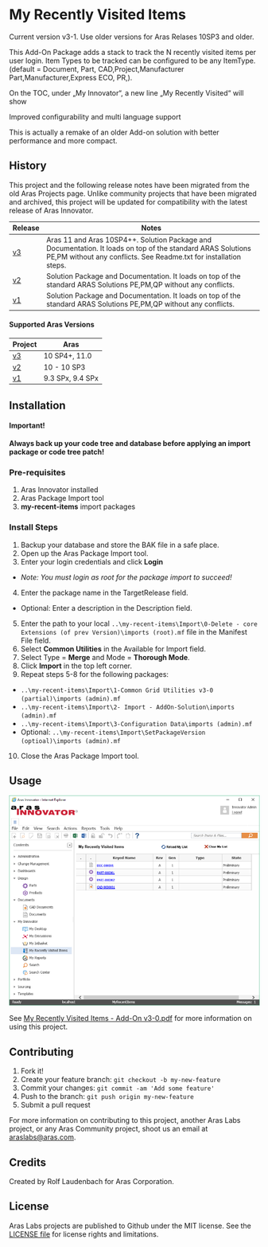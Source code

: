 # My Recently Visited Items

Current version v3-1. Use older versions for Aras Relases 10SP3 and older.

This Add-On Package adds a stack to track the N recently visited items per user login. Item Types to be tracked can be configured to be any ItemType. (default = Document, Part, CAD,Project,Manufacturer Part,Manufacturer,Express ECO, PR,).

On the TOC, under „My Innovator“, a new line „My Recently Visited“ will show

Improved configurability and multi language support

This is actually a remake of an older Add-on solution with better performance and more compact.

## History

This project and the following release notes have been migrated from the old Aras Projects page. Unlike community projects that have been migrated and archived, this project will be updated for compatibility with the latest release of Aras Innovator.

Release | Notes
--------|--------
[v3](https://github.com/ArasLabs/my-recent-items/releases/tag/v3) | Aras 11 and Aras 10SP4++. Solution Package and Documentation. It loads on top of the standard ARAS Solutions PE,PM without any conflicts. See Readme.txt for installation steps.
[v2](https://github.com/ArasLabs/my-recent-items/releases/tag/v2) | Solution Package and Documentation. It loads on top of the standard ARAS Solutions PE,PM,QP without any conflicts.
[v1](https://github.com/ArasLabs/my-recent-items/releases/tag/v1) | Solution Package and Documentation. It loads on top of the standard ARAS Solutions PE,PM,QP without any conflicts.

#### Supported Aras Versions

Project | Aras
--------|------
[v3](https://github.com/ArasLabs/my-recent-items/releases/tag/v3) | 10 SP4+, 11.0
[v2](https://github.com/ArasLabs/my-recent-items/releases/tag/v2) | 10 - 10 SP3
[v1](https://github.com/ArasLabs/my-recent-items/releases/tag/v1) | 9.3 SPx, 9.4 SPx

## Installation

#### Important!
**Always back up your code tree and database before applying an import package or code tree patch!**

### Pre-requisites

1. Aras Innovator installed
2. Aras Package Import tool
3. **my-recent-items** import packages

### Install Steps

1. Backup your database and store the BAK file in a safe place.
2. Open up the Aras Package Import tool.
3. Enter your login credentials and click **Login**
  * _Note: You must login as root for the package import to succeed!_
4. Enter the package name in the TargetRelease field.
  * Optional: Enter a description in the Description field.
5. Enter the path to your local `..\my-recent-items\Import\0-Delete - core Extensions (of prev Version)\imports (root).mf` file in the Manifest File field.
6. Select **Common Utilities** in the Available for Import field.
7. Select Type = **Merge** and Mode = **Thorough Mode**.
8. Click **Import** in the top left corner.
9. Repeat steps 5-8 for the following packages:
  * `..\my-recent-items\Import\1-Common Grid Utilities v3-0 (partial)\imports (admin).mf`
  * `..\my-recent-items\Import\2- Import - AddOn-Solution\imports (admin).mf`
  * `..\my-recent-items\Import\3-Configuration Data\imports (admin).mf`
  * Optional: `..\my-recent-items\Import\SetPackageVersion (optioal)\imports (admin).mf`
10. Close the Aras Package Import tool.

## Usage

![Screenshot](Screenshots/screenshot.PNG)

See [My Recently Visited Items  - Add-On v3-0.pdf](./Documentation/My%20Recently%20Visited%20Items%20%20-%20Add-On%20v3-0.pdf) for more information on using this project.

## Contributing

1. Fork it!
2. Create your feature branch: `git checkout -b my-new-feature`
3. Commit your changes: `git commit -am 'Add some feature'`
4. Push to the branch: `git push origin my-new-feature`
5. Submit a pull request

For more information on contributing to this project, another Aras Labs project, or any Aras Community project, shoot us an email at araslabs@aras.com.

## Credits

Created by Rolf Laudenbach for Aras Corporation.

## License

Aras Labs projects are published to Github under the MIT license. See the [LICENSE file](./LICENSE.md) for license rights and limitations.
